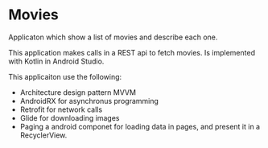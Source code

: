# Movies
Applicaton which show a list of movies and describe each one.

This application makes calls in a REST api to fetch movies. Is implemented with Kotlin in Android Studio.

This applicaiton use the following:

- Architecture design pattern MVVM
- AndroidRX for asynchronus programming
- Retrofit for network calls
- Glide for downloading images
- Paging a android componet for loading data in pages, and present it in a RecyclerView. 
